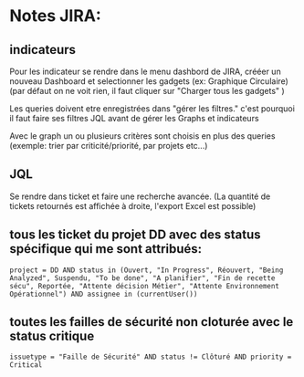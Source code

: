 # Notes JIRA:

## indicateurs

Pour les indicateur se rendre dans le menu dashbord de JIRA, crééer un nouveau Dashboard et selectionner les gadgets (ex: Graphique Circulaire)
(par défaut on ne voit rien, il faut cliquer sur "Charger tous les gadgets" )

Les queries doivent etre enregistrées dans "gérer les filtres." c'est pourquoi il faut faire ses filtres JQL avant de gérer les Graphs et indicateurs

Avec le graph un ou plusieurs critères sont choisis en plus des queries (exemple: trier par criticité/priorité, par projets etc...)

## JQL

Se rendre dans ticket et faire une recherche avancée.
(La quantité de tickets retournés est affichée à droite, l'export Excel est possible)

## tous les ticket du projet DD avec des status spécifique qui me sont attribués:

```jql
project = DD AND status in (Ouvert, "In Progress", Réouvert, "Being Analyzed", Suspendu, "To be done", "A planifier", "Fin de recette sécu", Reportée, "Attente décision Métier", "Attente Environnement Opérationnel") AND assignee in (currentUser()) 
```

## toutes les failles de sécurité non cloturée avec le status critique

```jql
issuetype = "Faille de Sécurité" AND status != Clôturé AND priority = Critical
```
